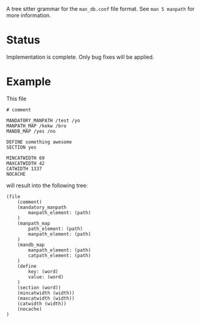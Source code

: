 A tree sitter grammar for the `man_db.conf` file format. See `man 5 manpath` for more information.

# Status

Implementation is complete. Only bug fixes will be applied.

# Example

This file

```
# comment

MANDATORY_MANPATH /test /yo
MANPATH_MAP /kekw /bro
MANDB_MAP /yes /no

DEFINE something awesome
SECTION yes

MINCATWIDTH 69
MAXCATWIDTH 42
CATWIDTH 1337
NOCACHE
```

will result into the following tree:

```
(file
	(comment)
	(mandatory_manpath
		manpath_element: (path)
	)
	(manpath_map
		path_element: (path)
		manpath_element: (path)
	)
	(mandb_map
		manpath_element: (path)
		catpath_element: (path)
	)
	(define
		key: (word)
		value: (word)
	)
	(section (word))
	(mincatwidth (width))
	(maxcatwidth (width))
	(catwidth (width))
	(nocache)
)
```
